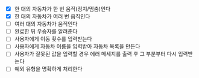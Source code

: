 - [x] 한 대의 자동차가 한 번 움직(정지/멈춤)인다
- [x] 한 대의 자동차가 여러 번 움직인다
- [ ] 여러 대의 자동차가 움직인다
- [ ] 완료한 뒤 우승자를 알려준다
- [ ] 사용자에게 이동 횟수를 입력받는다
- [ ] 사용자에게 자동차 이름을 입력받아 자동차 목록을 만든다
- [ ] 사용자가 잘못된 값을 입력할 경우 에러 메세지를 출력 후 그 부분부터 다시 입력받는다
- [ ] 예외 유형을 명확하게 처리한다